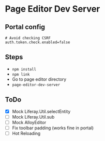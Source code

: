 # Page Editor Dev Server

## Portal config

```
# Avoid checking CSRF
auth.token.check.enabled=false
```

## Steps

- `npm install`
- `npm link`
- Go to page editor directory
- `page-editor-dev-server`

## ToDo

- [x] Mock Liferay.Util.selectEntity
- [ ] Mock Liferay.Util.sub
- [ ] Mock AlloyEditor
- [ ] Fix toolbar padding (works fine in portal)
- [ ] Hot Reloading
